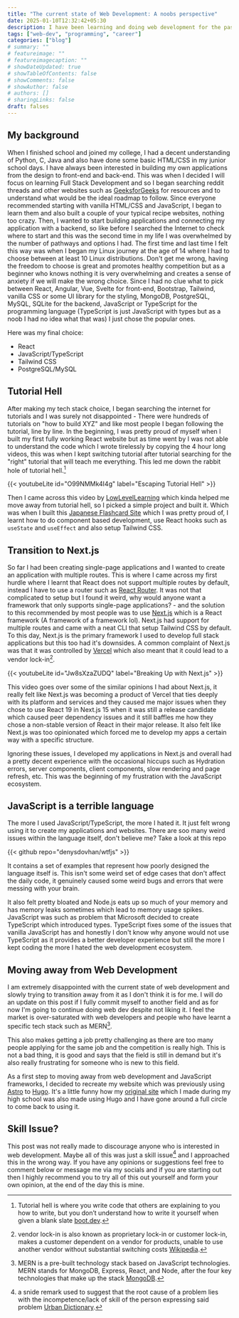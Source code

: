 ```yaml
---
title: "The current state of Web Development: A noobs perspective"
date: 2025-01-10T12:32:42+05:30
description: I have been learning and doing web development for the past 3 years starting with HTML, CSS and moving over to React and React frameworks. This post goes over why I think the web development ecosystem needs a change and is not beginner friendly.
tags: ["web-dev", "programming", "career"]
categories: ["blog"]
# summary: ""
# featureimage: ""
# featureimagecaption: ""
# showDateUpdated: true
# showTableOfContents: false
# showComments: false
# showAuthor: false
# authors: []
# sharingLinks: false
draft: falses
---
```

## My background

When I finished school and joined my college, I had a decent understanding of Python, C, Java and also have done some basic HTML/CSS in my junior school days. I have always been interested in building my own applications from the design to front-end and back-end. This was when I decided I will focus on learning Full Stack Development and so I began searching reddit threads and other websites such as [GeeksforGeeks](https://www.geeksforgeeks.org/) for resources and to understand what would be the ideal roadmap to follow. Since everyone recommended starting with vanilla HTML/CSS and JavaScript, I began to learn them and also built a couple of your typical recipe websites, nothing too crazy. Then, I wanted to start building applications and connecting my application with a backend, so like before I searched the Internet to check where to start and this was the second time in my life I was overwhelmed by the number of pathways and options I had. The first time and last time I felt this way was when I began my Linux journey at the age of 14 where I had to choose between at least 10 Linux distributions. Don't get me wrong, having the freedom to choose is great and promotes healthy competition but as a beginner who knows nothing it is very overwhelming and creates a sense of anxiety if we will make the wrong choice. Since I had no clue what to pick between React, Angular, Vue, Svelte for front-end, Bootstrap, Tailwind, vanilla CSS or some UI library for the styling, MongoDB, PostgreSQL, MySQL, SQLite for the backend, JavaScript or TypeScript for the programming language (TypeScript is just JavaScript with types but as a noob I had no idea what that was) I just chose the popular ones.

Here was my final choice:

- React
- JavaScript/TypeScript
- Tailwind CSS
- PostgreSQL/MySQL
## Tutorial Hell
After making my tech stack choice, I began searching the internet for tutorials and I was surely not disappointed - There were hundreds of tutorials on "how to build XYZ" and like most people I began following the tutorial, line by line. In the beginning, I was pretty proud of myself when I built my first fully working React website but as time went by I was not able to understand the code which I wrote tirelessly by copying the 4 hour long videos, this was when I kept switching tutorial after tutorial searching for the "right" tutorial that will teach me everything. This led me down the rabbit hole of tutorial hell.[^1]

[^1]: Tutorial hell is where you write code that others are explaining to you how to write, but you don’t understand how to write it yourself when given a blank slate [boot.dev](https://blog.boot.dev/education/building-your-first-coding-project/#).

{{< youtubeLite id="O99NMMk4I4g" label="Escaping Tutorial Hell" >}}

Then I came across this video by [LowLevelLearning](https://www.youtube.com/@LowLevelTV) which kinda helped me move away from tutorial hell, so I picked a simple project and built it. Which was when I built this [Japanese Flashcard Site](https://japanese-flashcard-site.vercel.app/) which I was pretty proud of, I learnt how to do component based development, use React hooks such as `useState` and `useEffect` and also setup Tailwind CSS. 

## Transition to Next.js
So far I had been creating single-page applications and I wanted to create an application with multiple routes. This is where I came across my first hurdle where I learnt that React does not support multiple routes by default, instead I have to use a router such as [React Router](https://reactrouter.com/).  It was not that complicated to setup but I found it weird, why would anyone want a framework that only supports single-page applications? - and the solution to this recommended by most people was to use [Next.js](https://nextjs.org/) which is a React framework (A framework of a framework lol). Next.js had support for multiple routes and came with a neat CLI that setup Tailwind CSS by default. To this day, Next.js is the primary framework I used to develop full stack applications but this too had it's downsides. A common complaint of Next.js was that it was controlled by [Vercel](https://vercel.com/) which also meant that it could lead to a vendor lock-in[^2].

[^2]: vendor lock-in is also known as proprietary lock-in or customer lock-in, makes a customer dependent on a vendor for products, unable to use another vendor without substantial switching costs [Wikipedia](https://en.wikipedia.org/wiki/Vendor_lock-in).

{{< youtubeLite id="Jw8sXzaZUDQ" label="Breaking Up with Next.js" >}}

This video goes over some of the similar opinions I had about Next.js, it really felt like Next.js was becoming a product of Vercel that ties deeply with its platform and services and they caused me major issues when they chose to use React 19 in Next.js 15 when it was still a release candidate which caused peer dependency issues and it still baffles me how they chose a non-stable version of React in their major release. It also felt like Next.js was too opinionated which forced me to develop my apps a certain way with a specific structure. 

Ignoring these issues, I developed my applications in Next.js and overall had a pretty decent experience with the occasional hiccups such as Hydration errors, server components, client components, slow rendering and page refresh, etc. This was the beginning of my frustration with the JavaScript ecosystem.

## JavaScript is a terrible language
The more I used JavaScript/TypeScript, the more I hated it. It just felt wrong using it to create my applications and websites. There are soo many weird issues within the language itself, don't believe me? Take a look at this repo

{{< github repo="denysdovhan/wtfjs" >}}

It contains a set of examples that represent how poorly designed the language itself is. This isn't some weird set of edge cases that don't affect the daily code, it genuinely caused some weird bugs and errors that were messing with your brain. 

It also felt pretty bloated and Node.js eats up so much of your memory and has memory leaks sometimes which lead to memory usage spikes. JavaScript was such as problem that Microsoft decided to create TypeScript which introduced types. TypeScript fixes some of the issues that vanilla JavaScript has and honestly I don't know why anyone would not use TypeScript as it provides a better developer experience but still the more I kept coding the more I hated the web development ecosystem.

## Moving away from Web Development
I am extremely disappointed with the current state of web development and slowly trying to transition away from it as I don't think it is for me. I will do an update on this post if I fully commit myself to another field and as for now I'm going to continue doing web dev despite not liking it. I feel the market is over-saturated with web developers and people who have learnt a specific tech stack such as MERN[^3].

[^3]: MERN is a pre-built technology stack based on JavaScript technologies. MERN stands for MongoDB, Express, React, and Node, after the four key technologies that make up the stack [MongoDB](https://www.mongodb.com/resources/languages/mern-stack).

This also makes getting a job pretty challenging as there are too many people applying for the same job and the competition is really high. This is not a bad thing, it is good and says that the field is still in demand but it's also really frustrating for someone who is new to this field.

As a first step to moving away from web development and JavaScript frameworks, I decided to recreate my website which was previously using [Astro](https://astro.build/) to [Hugo](https://gohugo.io/). It's a little funny how my [original site](https://github.com/sajayprakash/old-personal-site/tree/hugo-site) which I made during my high school was also made using Hugo and I have gone around a full circle to come back to using it.

## Skill Issue?
This post was not really made to discourage anyone who is interested in web development. Maybe all of this was just a skill issue[^4] and I approached this in the wrong way. If you have any opinions or suggestions feel free to comment below or message me via my socials and if you are starting out then I highly recommend you to try all of this out yourself and form your own opinion, at the end of the day this is mine.

[^4]: a snide remark used to suggest that the root cause of a problem lies with the incompetence/lack of skill of the person expressing said problem [Urban Dictionary](https://www.urbandictionary.com/define.php?term=skill%20issue).
